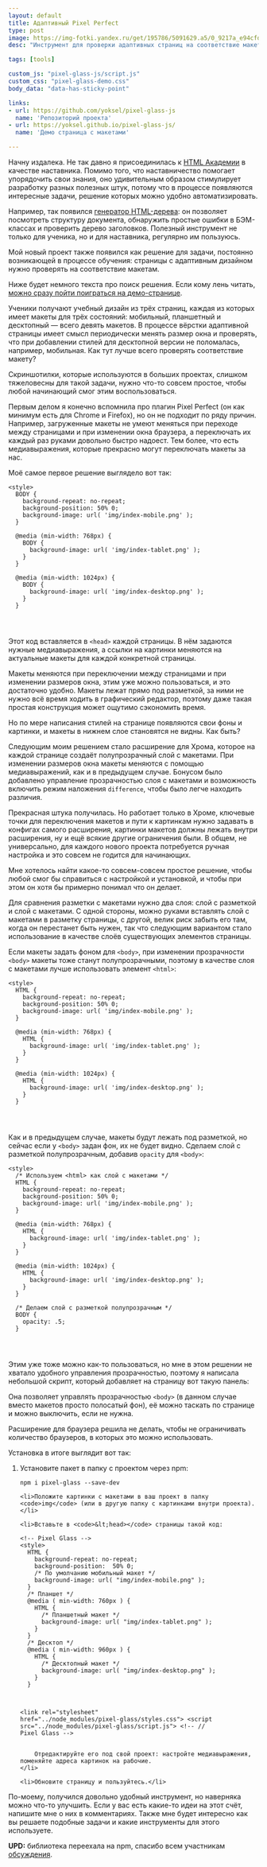 ```yaml
---
layout: default
title: Адаптивный Pixel Perfect
type: post
image: https://img-fotki.yandex.ru/get/195786/5091629.a5/0_9217a_e94cfdc0_orig
desc: "Инструмент для проверки адаптивных страниц на соответствие макетам"

tags: [tools]

custom_js: "pixel-glass-js/script.js"
custom_css: "pixel-glass-demo.css"
body_data: "data-has-sticky-point"

links:
- url: https://github.com/yoksel/pixel-glass-js
  name: 'Репозиторий проекта'
- url: https://yoksel.github.io/pixel-glass-js/
  name: 'Демо страница с макетами'

---
```


Начну издалека. Не так давно я присоединилась к <a href="https://htmlacademy.ru">HTML Академии</a> в качестве наставника. Помимо того, что наставничество помогает упорядочить свои знания, оно удивительным образом стимулирует разработку разных полезных штук, потому что в процессе появляются интересные задачи, решение которых можно удобно автоматизировать.<!--more-->

Например, так появился <a href="http://yoksel.github.io/html-tree/">генератор HTML-дерева</a>: он позволяет посмотреть структуру документа, обнаружить простые ошибки в БЭМ-классах и проверить дерево заголовков. Полезный инструмент не только для ученика, но и для наставника, регулярно им пользуюсь.

Мой новый проект также появился как решение для задачи, постоянно возникающей в процессе обучения: страницы с адаптивным дизайном нужно проверять на соответствие макетам.

Ниже будет немного текста про поиск решения. Если кому лень читать, <a href="https://yoksel.github.io/pixel-glass-js/">можно сразу пойти поиграться на демо-странице</a>.

Ученики получают учебный дизайн из трёх страниц, каждая из которых имеет макеты для трёх состояний: мобильный, планшетный и десктопный — всего девять макетов. В процессе вёрстки адаптивной страницы имеет смысл периодически менять размер окна и проверять, что при добавлении стилей для десктопной версии не поломалась, например, мобильная. Как тут лучше всего проверять соответствие макету?

Скриншотилки, которые используются в больших проектах, слишком тяжеловесны для такой задачи, нужно что-то совсем простое, чтобы любой начинающий смог этим воспользоваться.

Первым делом я конечно вспомнила про плагин Pixel Perfect (он как минимум есть для Chrome и Firefox), но он не подходит по ряду причин. Например, загруженные макеты не умеют меняться при переходе между страницами и при изменении окна браузера, а переключать их каждый раз руками довольно быстро надоест. Тем более, что есть медиавыражения, которые прекрасно могут переключать макеты за нас.

Моё самое первое решение выглядело вот так:

<pre><code class="language-markup">&lt;style>
  BODY {
    background-repeat: no-repeat;
    background-position: 50% 0;
    background-image: url( 'img/index-mobile.png' );
  }

  @media (min-width: 768px) {
    BODY {
      background-image: url( 'img/index-tablet.png' );
    }
  }

  @media (min-width: 1024px) {
    BODY {
      background-image: url( 'img/index-desktop.png' );
    }
  }
</style>
</code></pre>

Этот код вставляется в <code>&lt;head></code> каждой страницы. В нём задаются нужные медиавыражения, а ссылки на картинки меняются на актуальные макеты для каждой конкретной страницы.

Макеты меняются при переключении между страницами и при изменении размеров окна, этим уже можно пользоваться, и это достаточно удобно. Макеты лежат прямо под разметкой, за ними не нужно всё время ходить в графический редактор, поэтому даже такая простая конструкция может ощутимо сэкономить время.

Но по мере написания стилей на странице появляются свои фоны и картинки, и макеты в нижнем слое становятся не видны. Как быть?

Следующим моим решением стало расширение для Хрома, которое на каждой странице создаёт полупрозрачный слой с макетами. При изменении размеров окна макеты меняются с помощью медиавыражений, как и в предыдущем случае. Бонусом было добавлено управление прозрачностью слоя с макетами и возможность включить режим наложения <code>difference</code>, чтобы было легче находить различия.

Прекрасная штука получилась. Но работает только в Хроме, ключевые точки для переключения макетов и пути к картинкам нужно задавать в конфигах самого расширения, картинки макетов должны лежать внутри расширения, ну и ещё всякие другие ограничения были. В общем, не универсально, для каждого нового проекта потребуется ручная настройка и это совсем не годится для начинающих.

Мне хотелось найти какое-то совсем-совсем простое решение, чтобы любой смог бы справиться с настройкой и установкой, и чтобы при этом он хотя бы примерно понимал что он делает.

Для сравнения разметки с макетами нужно два слоя: слой с разметкой и слой с макетами. С одной стороны, можно руками вставлять слой с макетами в разметку страницы, с другой, велик риск забыть его там, когда он перестанет быть нужен, так что следующим вариантом стало использование в качестве слоёв существующих элементов страницы.

Если макеты задать фоном для <code>&lt;body></code>, при изменении прозрачности <code>&lt;body></code> макеты тоже станут полупрозрачными, поэтому в качестве слоя с макетами лучше использовать элемент <code>&lt;html></code>:

<pre><code class="language-markup">&lt;style>
  HTML {
    background-repeat: no-repeat;
    background-position: 50% 0;
    background-image: url( 'img/index-mobile.png' );
  }

  @media (min-width: 768px) {
    HTML {
      background-image: url( 'img/index-tablet.png' );
    }
  }

  @media (min-width: 1024px) {
    HTML {
      background-image: url( 'img/index-desktop.png' );
    }
  }
</style>
</code></pre>

Как и в предыдущем случае, макеты будут лежать под разметкой, но сейчас если у <code>&lt;body></code> задан фон, их не будет видно. Сделаем слой с разметкой полупрозрачным, добавив <code>opacity</code> для <code>&lt;body></code>:

<pre><code class="language-markup">&lt;style>
  /* Используем &lt;html> как слой с макетами */
  HTML {
    background-repeat: no-repeat;
    background-position: 50% 0;
    background-image: url( 'img/index-mobile.png' );
  }

  @media (min-width: 768px) {
    HTML {
      background-image: url( 'img/index-tablet.png' );
    }
  }

  @media (min-width: 1024px) {
    HTML {
      background-image: url( 'img/index-desktop.png' );
    }
  }

  /* Делаем слой с разметкой полупрозрачным */
  BODY {
    opacity: .5;
  }
</style>
</code></pre>

Этим уже тоже можно как-то пользоваться, но мне в этом решении не хватало удобного управления прозрачностью, поэтому я написала небольшой скрипт, который добавляет на страницу вот такую панель:

<div class="sticky-container">
    <div class="sticky-point"></div>
</div>

Она позволяет управлять прозрачностью <code>&lt;body></code> (в данном случае вместо макетов просто полосатый фон), её можно таскать по странице и можно выключить, если не нужна.

Расширение для браузера решила не делать, чтобы не ограничивать количество браузеров, в которых это можно использовать.

Установка в итоге выглядит вот так:

<ol class="list list--has-codes">
    <li>Установите пакет в папку с проектом через npm:
        <pre><code class="language-markup">npm i pixel-glass --save-dev</code></pre>
    </li>

    <li>Положите картинки с макетами в ваш проект в папку <code>img</code> (или в другую папку с картинками внутри проекта).</li>

    <li>Вставьте в <code>&lt;head></code> страницы такой код:

<pre><code class="language-markup">&lt;!-- Pixel Glass -->
&lt;style>
  HTML {
    background-repeat: no-repeat;
    background-position:  50% 0;
    /* По умолчанию мобильный макет */
    background-image: url( "img/index-mobile.png" );
  }
  /* Планшет */
  @media ( min-width: 760px ) {
    HTML {
      /* Планшетный макет */
      background-image: url( "img/index-tablet.png" );
    }
  }
  /* Десктоп */
  @media ( min-width: 960px ) {
    HTML {
      /* Десктопный макет */
      background-image: url( "img/index-desktop.png" );
    }
  }
</style>
&lt;link rel="stylesheet" href="../node_modules/pixel-glass/styles.css">
&lt;script src="../node_modules/pixel-glass/script.js"></script>
&lt;!-- // Pixel Glass --></code></pre>

        Отредактируйте его под свой проект: настройте медиавыражения, поменяйте адреса картинок на рабочие.
    </li>

    <li>Обновите страницу и пользуйтесь.</li>
</ol>

По-моему, получился довольно удобный инструмент, но наверняка можно что-то улучшить. Если у вас есть какие-то идеи на этот счёт, напишите мне о них в комментариях. Также мне будет интересно как вы решаете подобные задачи и какие инструменты для этого используете.

<b>UPD:</b> библиотека переехала на npm, спасибо всем участникам <a href="https://twitter.com/webstandards_ru/status/819884209674317824">обсуждения</a>.
